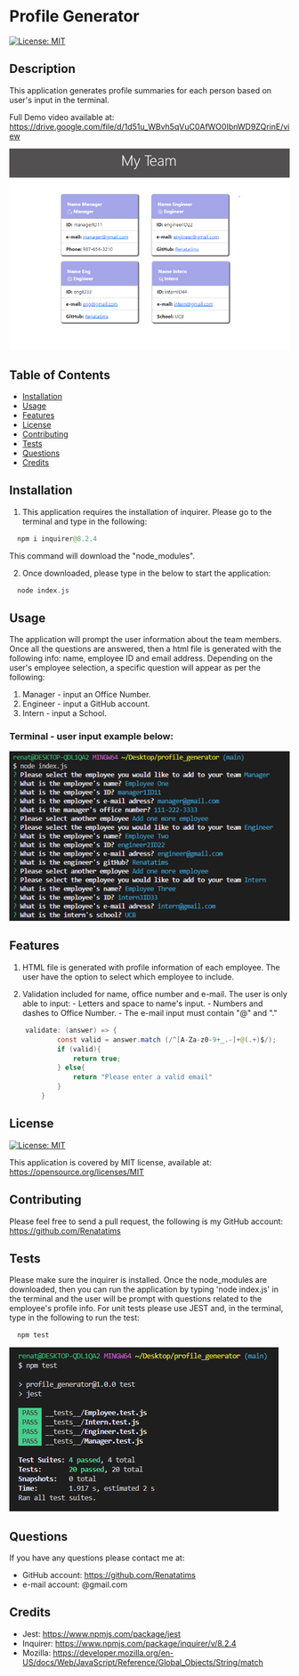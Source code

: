 # Profile Generator
  
  [![License: MIT](https://img.shields.io/badge/License-MIT-blue.svg)](https://opensource.org/licenses/MIT)

  ## Description
  This application generates profile summaries for each person based on user's input in the terminal.
  
  Full Demo video available at: 
  https://drive.google.com/file/d/1d51u_WBvh5qVuC0AfWO0IbnWD9ZQrinE/view

  ![Preview](/dist/assets/screenshots/Capture1.PNG)
  
  ## Table of Contents
  - [Installation](#installation)
  - [Usage](#usage)
  - [Features](#features)
  - [License](#license)
  - [Contributing](#contributing)
  - [Tests](#tests)
  - [Questions](#questions)
  - [Credits](#credits)
  
  ## Installation
  1. This application requires the installation of inquirer. Please go to the terminal and type in the following: 

````java 
  npm i inquirer@8.2.4
```` 
  This command will download the "node_modules". 
  
  2. Once downloaded, please type in the below to start the application:

````java 
  node index.js 
````

  ## Usage
  The application will prompt the user information about the team members. Once all the questions are answered, then a html file is generated with the following info: name, employee ID and email address. Depending on the user's employee selection, a specific question will appear as per the following:
  1. Manager - input an Office Number.
  2. Engineer - input a GitHub account.
  3. Intern - input a School.

 ### Terminal - user input example below:

 
  ![Demo](/dist/assets/screenshots/Capture2.PNG)
 

  ## Features
  1. HTML file is generated with profile information of each employee. The user have the option to select which employee to include.

  2. Validation included for name, office number and e-mail. The user is only able to input:
    - Letters and space to name's input. 
    - Numbers and dashes to Office Number. 
    - The e-mail input must contain "@" and "."

````java
    validate: (answer) => {
			const valid = answer.match (/^[A-Za-z0-9+_.-]+@(.+)$/);
			if (valid){
				return true;
			} else{
				return "Please enter a valid email"
			}
		}
````

  ## License
  [![License: MIT](https://img.shields.io/badge/License-MIT-blue.svg)](https://opensource.org/licenses/MIT)
  
  This application is covered by MIT license, available at:
  https://opensource.org/licenses/MIT

  ## Contributing
  Please feel free to send a pull request, the following is my GitHub account: https://github.com/Renatatims

  ## Tests
  Please make sure the inquirer is installed. Once the node_modules are downloaded, then you can run the application by typing 'node index.js' in the terminal and the user will be prompt with questions related to the employee's profile info. For unit tests please use JEST and, in the terminal, type in the following to run the test:

````java 
  npm test 
````

![Test](/dist/assets/screenshots/Capture3.PNG)


  ## Questions
  If you have any questions please contact me at:
   - GitHub account: https://github.com/Renatatims
   - e-mail account: @gmail.com

  ## Credits
   - Jest: https://www.npmjs.com/package/jest 
   - Inquirer: https://www.npmjs.com/package/inquirer/v/8.2.4
   - Mozilla: https://developer.mozilla.org/en-US/docs/Web/JavaScript/Reference/Global_Objects/String/match
 
